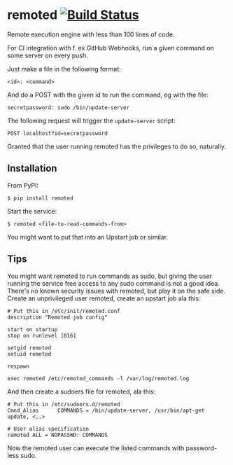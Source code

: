 remoted [![Build Status](https://travis-ci.org/thusoy/remoted.svg)](https://travis-ci.org/thusoy/remoted)
=======

Remote execution engine with less than 100 lines of code.

For CI integration with f. ex GitHub Webhooks, run a given command on some server on every push.

Just make a file in the following format:

    <id>: <command>

And do a POST with the given id to run the command, eg with the file:

    secretpassword: sudo /bin/update-server

The following request will trigger the `update-server` script:

    POST localhost?id=secretpassword

Granted that the user running remoted has the privileges to do so, naturally.


Installation
------------

From PyPI:

    $ pip install remoted

Start the service:

    $ remoted <file-to-read-commands-from>

You might want to put that into an Upstart job or similar.


Tips
----

You might want remoted to run commands as sudo, but giving the user running the service free access to any sudo command is not a good idea. There's no known security issues with remoted, but play it on the safe side. Create an unprivileged user remoted, create an upstart job ala this:

    # Put this in /etc/init/remoted.conf
    description "Remoted job config"

    start on startup
    stop on runlevel [016]

    setgid remoted
    setuid remoted

    respawn

    exec remoted /etc/remoted_commands -l /var/log/remoted.log

And then create a sudoers file for remoted, ala this:

    # Put this in /etc/sudoers.d/remoted
    Cmnd_Alias      COMMANDS = /bin/update-server, /usr/bin/apt-get update, <..>

    # User alias specification
    remoted ALL = NOPASSWD: COMMANDS

Now the remoted user can execute the listed commands with password-less sudo.
